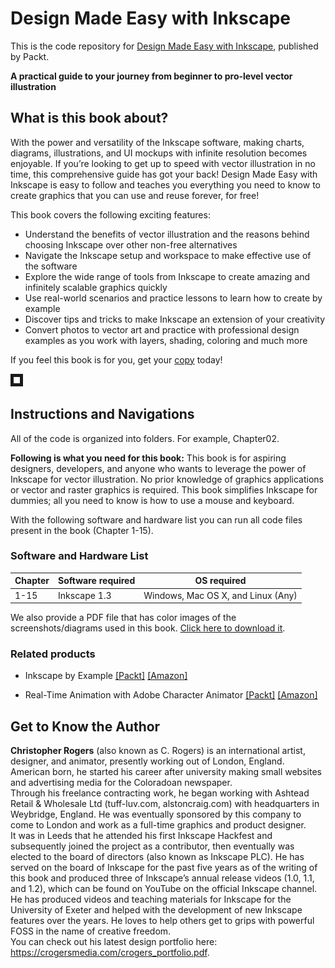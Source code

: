 # Design Made Easy with Inkscape

<a href="https://www.packtpub.com/product/design-made-easy-with-inkscape/9781801078771?utm_source=github&utm_medium=repository&utm_campaign=9781803235851"><img src="https://content.packt.com/B17103/cover_image_small.jpg" alt="" height="256px" align="right"></a>

This is the code repository for [Design Made Easy with Inkscape](https://www.packtpub.com/product/design-made-easy-with-inkscape/9781801078771?utm_source=github&utm_medium=repository&utm_campaign=9781803235851), published by Packt.

**A practical guide to your journey from beginner to pro-level vector illustration**

## What is this book about?
With the power and versatility of the Inkscape software, making charts, diagrams, illustrations, and UI mockups with infinite resolution becomes enjoyable. If you’re looking to get up to speed with vector illustration in no time, this comprehensive guide has got your back! Design Made Easy with Inkscape is easy to follow and teaches you everything you need to know to create graphics that you can use and reuse forever, for free!

This book covers the following exciting features:
* Understand the benefits of vector illustration and the reasons behind     choosing Inkscape over other non-free alternatives
* Navigate the Inkscape setup and workspace to make effective use of the software
* Explore the wide range of tools from Inkscape to create amazing and infinitely scalable graphics quickly
* Use real-world scenarios and practice lessons to learn how to create by example
* Discover tips and tricks to make Inkscape an extension of your creativity
* Convert photos to vector art and practice with professional design examples as you work with layers, shading, coloring and much more

If you feel this book is for you, get your [copy](https://www.amazon.com/dp/1801078777) today!

<a href="https://www.packtpub.com/?utm_source=github&utm_medium=banner&utm_campaign=GitHubBanner"><img src="https://raw.githubusercontent.com/PacktPublishing/GitHub/master/GitHub.png" 
alt="https://www.packtpub.com/" border="5" /></a>

## Instructions and Navigations
All of the code is organized into folders. For example, Chapter02.

**Following is what you need for this book:**
This book is for aspiring designers, developers, and anyone who wants to leverage the power of Inkscape for vector illustration. No prior knowledge of graphics applications or vector and raster graphics is required. This book simplifies Inkscape for dummies; all you need to know is how to use a mouse and keyboard.

With the following software and hardware list you can run all code files present in the book (Chapter 1-15).
### Software and Hardware List
| Chapter | Software required | OS required |
| -------- | ------------------------------------ | ----------------------------------- |
| 1-15 | Inkscape 1.3 | Windows, Mac OS X, and Linux (Any) |

We also provide a PDF file that has color images of the screenshots/diagrams used in this book. [Click here to download it](https://packt.link/57GQC).

### Related products
* Inkscape by Example [[Packt]](https://www.packtpub.com/product/inkscape-by-example/9781803243146?utm_source=github&utm_medium=repository&utm_campaign=9781803243146) [[Amazon]](https://www.amazon.com/dp/1803243147)

* Real-Time Animation with Adobe Character Animator [[Packt]](https://www.packtpub.com/product/real-time-animation-with-adobe-character-animator/9781803246949?utm_source=github&utm_medium=repository&utm_campaign=9781803246949) [[Amazon]](https://www.amazon.com/dp/1803246944)

## Get to Know the Author
**Christopher Rogers** (also known as C. Rogers) is an international artist, designer, and animator, presently working out of London, England. American born, he started his career after university making small websites and advertising media for the Coloradoan newspaper.<br>
Through his freelance contracting work, he began working with Ashtead Retail & Wholesale Ltd (tuff-luv.com, alstoncraig.com) with headquarters in Weybridge, England. He was eventually sponsored by this company to come to London and work as a full-time graphics and product designer.<br>
It was in Leeds that he attended his first Inkscape Hackfest and subsequently joined the project as a contributor, then eventually was elected to the board of directors (also known as Inkscape PLC). He has served on the board of Inkscape for the past five years as of the writing of this book and produced three of Inkscape’s annual release videos (1.0, 1.1, and 1.2), which can be found on YouTube on the official Inkscape channel.<br>
He has produced videos and teaching materials for Inkscape for the University of Exeter and helped with the development of new Inkscape features over the years. He loves to help others get to grips with powerful FOSS in the name of creative freedom.<br>
You can check out his latest design portfolio here: https://crogersmedia.com/crogers_portfolio.pdf.


